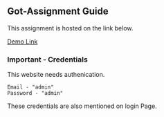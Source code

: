 ## Got-Assignment Guide

This assignment is hosted on the link below.


[Demo Link](https://got-assignment.netlify.app/)


### Important - Credentials

This website needs authenication.

```
Email - "admin"
Password - "admin"
```

These credentials are also mentioned on login Page.

